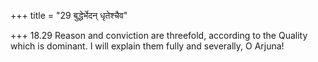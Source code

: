 +++
title = "29 बुद्धेर्भेदन् धृतेश्चैव"

+++
18.29 Reason and conviction are threefold, according to the Quality
which is dominant. I will explain them fully and severally, O Arjuna!
